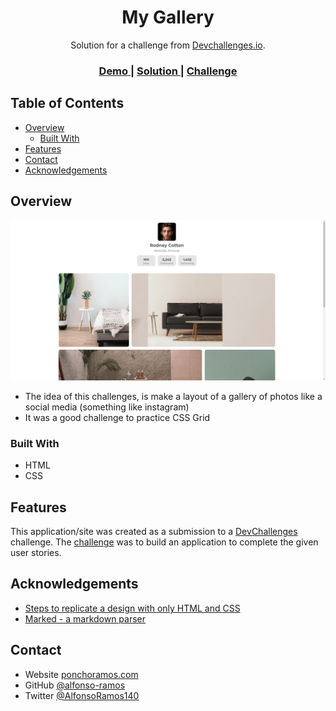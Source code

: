 <h1 align="center">My Gallery</h1>

<div align="center">
   Solution for a challenge from  <a href="http://devchallenges.io" target="_blank">Devchallenges.io</a>.
</div>

<div align="center">
  <h3>
    <a href="https://alfonso-ramos.github.io/My-gallery/">
      Demo
    </a>
    <span> | </span>
    <a href="https://github.com/alfonso-ramos/My-gallery">
      Solution
    </a>
    <span> | </span>
    <a href="https://devchallenges.io/challenges/gcbWLxG6wdennelX7b8I">
      Challenge
    </a>
  </h3>
</div>

<!-- TABLE OF CONTENTS -->

## Table of Contents

- [Overview](#overview)
  - [Built With](#built-with)
- [Features](#features)
- [Contact](#contact)
- [Acknowledgements](#acknowledgements)

<!-- OVERVIEW -->

## Overview

![screenshot](https://github.com/alfonso-ramos/My-gallery/blob/master/my-gallery-overview.png?raw=true)

- The idea of this challenges, is make a layout of a gallery of photos like a social media (something like instagram)
- It was a good challenge to practice CSS Grid


### Built With


- HTML
- CSS

## Features

This application/site was created as a submission to a [DevChallenges](https://devchallenges.io/challenges) challenge. The [challenge](https://devchallenges.io/challenges/gcbWLxG6wdennelX7b8I) was to build an application to complete the given user stories.


## Acknowledgements


- [Steps to replicate a design with only HTML and CSS](https://devchallenges-blogs.web.app/how-to-replicate-design/)
- [Marked - a markdown parser](https://github.com/chjj/marked)

## Contact

- Website [ponchoramos.com](https://ponchoramos.com)
- GitHub [@alfonso-ramos](https://github.com/alfonso-ramos)
- Twitter [@AlfonsoRamos140](https://twitter.com/AlfonsoRamos140)
